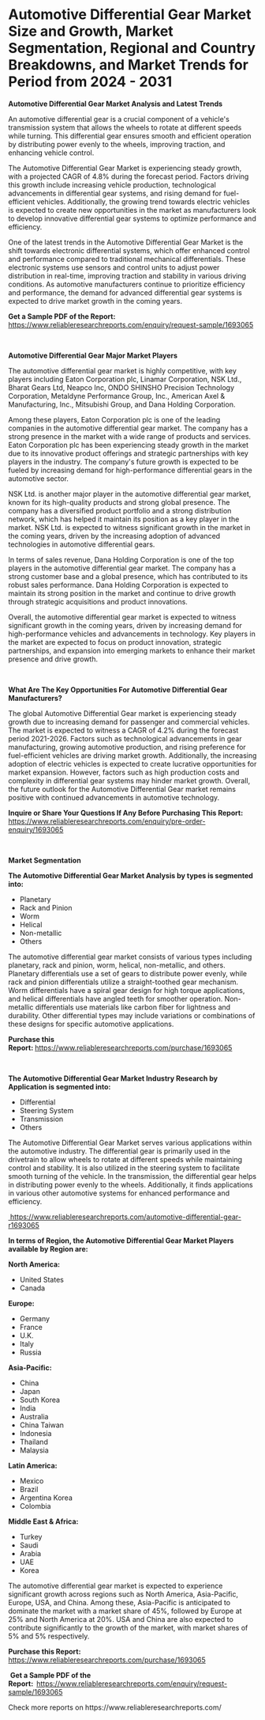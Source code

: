 <p><h1>Automotive Differential Gear Market Size and Growth, Market Segmentation, Regional and Country Breakdowns, and Market Trends for Period from 2024 -  2031</h1></p><p><strong>Automotive Differential Gear Market Analysis and Latest Trends</strong></p>
<p><p>An automotive differential gear is a crucial component of a vehicle's transmission system that allows the wheels to rotate at different speeds while turning. This differential gear ensures smooth and efficient operation by distributing power evenly to the wheels, improving traction, and enhancing vehicle control.</p><p>The Automotive Differential Gear Market is experiencing steady growth, with a projected CAGR of 4.8% during the forecast period. Factors driving this growth include increasing vehicle production, technological advancements in differential gear systems, and rising demand for fuel-efficient vehicles. Additionally, the growing trend towards electric vehicles is expected to create new opportunities in the market as manufacturers look to develop innovative differential gear systems to optimize performance and efficiency.</p><p>One of the latest trends in the Automotive Differential Gear Market is the shift towards electronic differential systems, which offer enhanced control and performance compared to traditional mechanical differentials. These electronic systems use sensors and control units to adjust power distribution in real-time, improving traction and stability in various driving conditions. As automotive manufacturers continue to prioritize efficiency and performance, the demand for advanced differential gear systems is expected to drive market growth in the coming years.</p></p>
<p><strong>Get a Sample PDF of the Report:&nbsp;</strong> <a href="https://www.reliableresearchreports.com/enquiry/request-sample/1693065">https://www.reliableresearchreports.com/enquiry/request-sample/1693065</a></p>
<p>&nbsp;</p>
<p><strong>Automotive Differential Gear Major Market Players</strong></p>
<p><p>The automotive differential gear market is highly competitive, with key players including Eaton Corporation plc, Linamar Corporation, NSK Ltd., Bharat Gears Ltd, Neapco Inc, ONDO SHINSHO Precision Technology Corporation, Metaldyne Performance Group, Inc., American Axel & Manufacturing, Inc., Mitsubishi Group, and Dana Holding Corporation.</p><p>Among these players, Eaton Corporation plc is one of the leading companies in the automotive differential gear market. The company has a strong presence in the market with a wide range of products and services. Eaton Corporation plc has been experiencing steady growth in the market due to its innovative product offerings and strategic partnerships with key players in the industry. The company's future growth is expected to be fueled by increasing demand for high-performance differential gears in the automotive sector.</p><p>NSK Ltd. is another major player in the automotive differential gear market, known for its high-quality products and strong global presence. The company has a diversified product portfolio and a strong distribution network, which has helped it maintain its position as a key player in the market. NSK Ltd. is expected to witness significant growth in the market in the coming years, driven by the increasing adoption of advanced technologies in automotive differential gears.</p><p>In terms of sales revenue, Dana Holding Corporation is one of the top players in the automotive differential gear market. The company has a strong customer base and a global presence, which has contributed to its robust sales performance. Dana Holding Corporation is expected to maintain its strong position in the market and continue to drive growth through strategic acquisitions and product innovations.</p><p>Overall, the automotive differential gear market is expected to witness significant growth in the coming years, driven by increasing demand for high-performance vehicles and advancements in technology. Key players in the market are expected to focus on product innovation, strategic partnerships, and expansion into emerging markets to enhance their market presence and drive growth.</p></p>
<p>&nbsp;</p>
<p><strong>What Are The Key Opportunities For Automotive Differential Gear Manufacturers?</strong></p>
<p><p>The global Automotive Differential Gear market is experiencing steady growth due to increasing demand for passenger and commercial vehicles. The market is expected to witness a CAGR of 4.2% during the forecast period 2021-2026. Factors such as technological advancements in gear manufacturing, growing automotive production, and rising preference for fuel-efficient vehicles are driving market growth. Additionally, the increasing adoption of electric vehicles is expected to create lucrative opportunities for market expansion. However, factors such as high production costs and complexity in differential gear systems may hinder market growth. Overall, the future outlook for the Automotive Differential Gear market remains positive with continued advancements in automotive technology.</p></p>
<p><strong>Inquire or Share Your Questions If Any Before Purchasing This Report:</strong> <a href="https://www.reliableresearchreports.com/enquiry/pre-order-enquiry/1693065">https://www.reliableresearchreports.com/enquiry/pre-order-enquiry/1693065</a></p>
<p>&nbsp;</p>
<p><strong>Market Segmentation</strong></p>
<p><strong>The Automotive Differential Gear Market Analysis by types is segmented into:</strong></p>
<p><ul><li>Planetary</li><li>Rack and Pinion</li><li>Worm</li><li>Helical</li><li>Non-metallic</li><li>Others</li></ul></p>
<p><p>The automotive differential gear market consists of various types including planetary, rack and pinion, worm, helical, non-metallic, and others. Planetary differentials use a set of gears to distribute power evenly, while rack and pinion differentials utilize a straight-toothed gear mechanism. Worm differentials have a spiral gear design for high torque applications, and helical differentials have angled teeth for smoother operation. Non-metallic differentials use materials like carbon fiber for lightness and durability. Other differential types may include variations or combinations of these designs for specific automotive applications.</p></p>
<p><strong>Purchase this Report:&nbsp;</strong><a href="https://www.reliableresearchreports.com/purchase/1693065">https://www.reliableresearchreports.com/purchase/1693065</a></p>
<p>&nbsp;</p>
<p><strong>The Automotive Differential Gear Market Industry Research by Application is segmented into:</strong></p>
<p><ul><li>Differential</li><li>Steering System</li><li>Transmission</li><li>Others</li></ul></p>
<p><p>The Automotive Differential Gear Market serves various applications within the automotive industry. The differential gear is primarily used in the drivetrain to allow wheels to rotate at different speeds while maintaining control and stability. It is also utilized in the steering system to facilitate smooth turning of the vehicle. In the transmission, the differential gear helps in distributing power evenly to the wheels. Additionally, it finds applications in various other automotive systems for enhanced performance and efficiency.</p></p>
<p><a href="https://www.reliableresearchreports.com/automotive-differential-gear-r1693065">&nbsp;https://www.reliableresearchreports.com/automotive-differential-gear-r1693065</a></p>
<p><strong>In terms of Region, the Automotive Differential Gear Market Players available by Region are:</strong></p>
<p>
    <p> <strong> North America: </strong>
        <ul>
            <li>United States</li>
            <li>Canada</li>
        </ul>
        </p> 
    <p> <strong> Europe: </strong>
        <ul>
            <li>Germany</li>
            <li>France</li>
            <li>U.K.</li>
            <li>Italy</li>
            <li>Russia</li>
        </ul>
        </p> 
    <p> <strong> Asia-Pacific: </strong>
        <ul>
            <li>China</li>
            <li>Japan</li>
            <li>South Korea</li>
            <li>India</li>
            <li>Australia</li>
            <li>China Taiwan</li>
            <li>Indonesia</li>
            <li>Thailand</li>
            <li>Malaysia</li>
        </ul>
        </p> 
    <p> <strong> Latin America: </strong>
        <ul>
            <li>Mexico</li>
            <li>Brazil</li>
            <li>Argentina Korea</li>
            <li>Colombia</li>
        </ul>
        </p> 
    <p> <strong> Middle East & Africa: </strong>
        <ul>
            <li>Turkey</li>
            <li>Saudi</li>
            <li>Arabia</li>
            <li>UAE</li>
            <li>Korea</li>
        </ul>
    </p>
    </p>
<p><p>The automotive differential gear market is expected to experience significant growth across regions such as North America, Asia-Pacific, Europe, USA, and China. Among these, Asia-Pacific is anticipated to dominate the market with a market share of 45%, followed by Europe at 25% and North America at 20%. USA and China are also expected to contribute significantly to the growth of the market, with market shares of 5% and 5% respectively.</p></p>
<p><strong>Purchase this Report: </strong><a href="https://www.reliableresearchreports.com/purchase/1693065">https://www.reliableresearchreports.com/purchase/1693065</a></p>
<p>&nbsp;<strong>Get a Sample PDF of the Report:&nbsp;&nbsp;</strong><a href="https://www.reliableresearchreports.com/enquiry/request-sample/1693065">https://www.reliableresearchreports.com/enquiry/request-sample/1693065</a></p>
<p><strong></strong></p>
<p>Check more reports on https://www.reliableresearchreports.com/</p>
